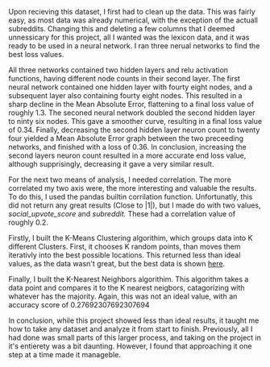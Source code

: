 Upon recieving this dataset, I first had to clean up the data. This was fairly easy, as most data was already numerical, with the exception of the actuall subreddits. Changing this and deleting a few columns that I deemed unnessicary for this project, all I wanted was the lexicon data, and it was ready to be used in a neural network. I ran three nerual networks to find the best loss values.

All three networks contained two hidden layers and relu activation functions, having different node counts in their second layer. The first neural network contained one hidden layer with fourty eight nodes, and a subsequent layer also containing fourty eight nodes. This resulted in a sharp decline in the Mean Absolute Error, flattening to a final loss value of roughly 1.3. The seconed neural network doubled the second hidden layer to ninty six nodes. This gave a smoother curve, resulting in a final loss value of 0.34. Finally, decreasing the second hidden layer neuron count to twenty four yielded a Mean Absolute Error graph between the two preceeding networks, and finished with a loss of 0.36. In conclusion, increasing the second layers neuron count resulted in a more accurate end loss value, although supprisingly, decreasing it gave a very similar result.


  For the next two means of analysis, I needed correlation. The more correlated my two axis were, the more interesting and valuable the results. To do this, I used the pandas builtin corrilation function. Unfortunatly, this did not return any great results (Close to |1|), but I made do with two values, *social_upvote_score* and *subreddit.* These had a correlation value of roughly 0.2.

  Firstly, I built the K-Means Clustering algorithim, which groups data into K different Clusters. First, it chooses K random points, than moves them iterativly into the best possible locations. This returned less than ideal values, as the data wasn't great, but the best data is shown [here](https://raw.githubusercontent.com/solgardner/master-project/main/K-Means%20Results.png).


Finally, I built the K-Nearest Neighbors algorithim. This algorithm takes a data point and compares it to the K nearest neigbors, catagorizing with whatever has the majority. Again, this was not an ideal value, with an accuracy score of 0.27692307692307694

In conclusion, while this project showed less than ideal results, it taught me how to take any dataset and analyze it from start to finish. Previously, all I had done was small parts of this larger process, and taking on the project in it's entierety was a bit daunting. However, I found that approaching it one step at a time made it manageble. 
